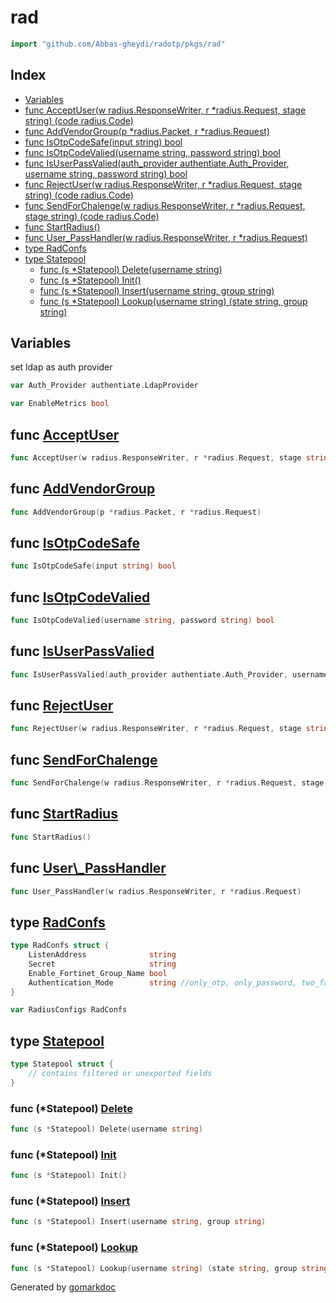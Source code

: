 <!-- Code generated by gomarkdoc. DO NOT EDIT -->

# rad

```go
import "github.com/Abbas-gheydi/radotp/pkgs/rad"
```

## Index

- [Variables](<#variables>)
- [func AcceptUser\(w radius.ResponseWriter, r \*radius.Request, stage string\) \(code radius.Code\)](<#AcceptUser>)
- [func AddVendorGroup\(p \*radius.Packet, r \*radius.Request\)](<#AddVendorGroup>)
- [func IsOtpCodeSafe\(input string\) bool](<#IsOtpCodeSafe>)
- [func IsOtpCodeValied\(username string, password string\) bool](<#IsOtpCodeValied>)
- [func IsUserPassValied\(auth\_provider authentiate.Auth\_Provider, username string, password string\) bool](<#IsUserPassValied>)
- [func RejectUser\(w radius.ResponseWriter, r \*radius.Request, stage string\) \(code radius.Code\)](<#RejectUser>)
- [func SendForChalenge\(w radius.ResponseWriter, r \*radius.Request, stage string\) \(code radius.Code\)](<#SendForChalenge>)
- [func StartRadius\(\)](<#StartRadius>)
- [func User\_PassHandler\(w radius.ResponseWriter, r \*radius.Request\)](<#User_PassHandler>)
- [type RadConfs](<#RadConfs>)
- [type Statepool](<#Statepool>)
  - [func \(s \*Statepool\) Delete\(username string\)](<#Statepool.Delete>)
  - [func \(s \*Statepool\) Init\(\)](<#Statepool.Init>)
  - [func \(s \*Statepool\) Insert\(username string, group string\)](<#Statepool.Insert>)
  - [func \(s \*Statepool\) Lookup\(username string\) \(state string, group string\)](<#Statepool.Lookup>)


## Variables

<a name="Auth_Provider"></a>set ldap as auth provider

```go
var Auth_Provider authentiate.LdapProvider
```

<a name="EnableMetrics"></a>

```go
var EnableMetrics bool
```

<a name="AcceptUser"></a>
## func [AcceptUser](<https://github.com/Abbas-gheydi/radotp/blob/main/pkgs/rad/actions.go#L13>)

```go
func AcceptUser(w radius.ResponseWriter, r *radius.Request, stage string) (code radius.Code)
```



<a name="AddVendorGroup"></a>
## func [AddVendorGroup](<https://github.com/Abbas-gheydi/radotp/blob/main/pkgs/rad/actions.go#L60>)

```go
func AddVendorGroup(p *radius.Packet, r *radius.Request)
```



<a name="IsOtpCodeSafe"></a>
## func [IsOtpCodeSafe](<https://github.com/Abbas-gheydi/radotp/blob/main/pkgs/rad/safe.go#L11>)

```go
func IsOtpCodeSafe(input string) bool
```



<a name="IsOtpCodeValied"></a>
## func [IsOtpCodeValied](<https://github.com/Abbas-gheydi/radotp/blob/main/pkgs/rad/otp.go#L42>)

```go
func IsOtpCodeValied(username string, password string) bool
```



<a name="IsUserPassValied"></a>
## func [IsUserPassValied](<https://github.com/Abbas-gheydi/radotp/blob/main/pkgs/rad/password.go#L53>)

```go
func IsUserPassValied(auth_provider authentiate.Auth_Provider, username string, password string) bool
```



<a name="RejectUser"></a>
## func [RejectUser](<https://github.com/Abbas-gheydi/radotp/blob/main/pkgs/rad/actions.go#L27>)

```go
func RejectUser(w radius.ResponseWriter, r *radius.Request, stage string) (code radius.Code)
```



<a name="SendForChalenge"></a>
## func [SendForChalenge](<https://github.com/Abbas-gheydi/radotp/blob/main/pkgs/rad/actions.go#L41>)

```go
func SendForChalenge(w radius.ResponseWriter, r *radius.Request, stage string) (code radius.Code)
```



<a name="StartRadius"></a>
## func [StartRadius](<https://github.com/Abbas-gheydi/radotp/blob/main/pkgs/rad/Start.go#L26>)

```go
func StartRadius()
```



<a name="User_PassHandler"></a>
## func [User\\\_PassHandler](<https://github.com/Abbas-gheydi/radotp/blob/main/pkgs/rad/password.go#L20>)

```go
func User_PassHandler(w radius.ResponseWriter, r *radius.Request)
```



<a name="RadConfs"></a>
## type [RadConfs](<https://github.com/Abbas-gheydi/radotp/blob/main/pkgs/rad/Start.go#L10-L15>)



```go
type RadConfs struct {
    ListenAddress              string
    Secret                     string
    Enable_Fortinet_Group_Name bool
    Authentication_Mode        string //only_otp, only_password, two_fa
}
```

<a name="RadiusConfigs"></a>

```go
var RadiusConfigs RadConfs
```

<a name="Statepool"></a>
## type [Statepool](<https://github.com/Abbas-gheydi/radotp/blob/main/pkgs/rad/State.go#L28-L30>)



```go
type Statepool struct {
    // contains filtered or unexported fields
}
```

<a name="Statepool.Delete"></a>
### func \(\*Statepool\) [Delete](<https://github.com/Abbas-gheydi/radotp/blob/main/pkgs/rad/State.go#L55>)

```go
func (s *Statepool) Delete(username string)
```



<a name="Statepool.Init"></a>
### func \(\*Statepool\) [Init](<https://github.com/Abbas-gheydi/radotp/blob/main/pkgs/rad/State.go#L51>)

```go
func (s *Statepool) Init()
```



<a name="Statepool.Insert"></a>
### func \(\*Statepool\) [Insert](<https://github.com/Abbas-gheydi/radotp/blob/main/pkgs/rad/State.go#L40>)

```go
func (s *Statepool) Insert(username string, group string)
```



<a name="Statepool.Lookup"></a>
### func \(\*Statepool\) [Lookup](<https://github.com/Abbas-gheydi/radotp/blob/main/pkgs/rad/State.go#L32>)

```go
func (s *Statepool) Lookup(username string) (state string, group string)
```



Generated by [gomarkdoc](<https://github.com/princjef/gomarkdoc>)
